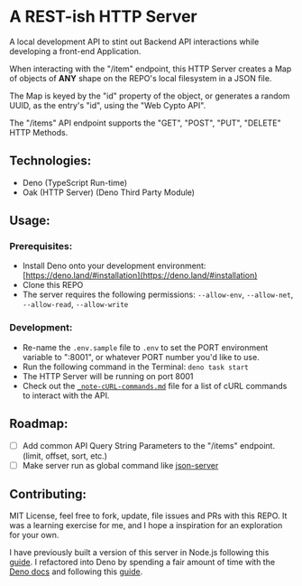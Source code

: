 # A REST-ish HTTP Server

A local development API to stint out Backend API interactions while developing a front-end Application.

When interacting with the "/item" endpoint, this HTTP Server creates a Map of objects of <strong>ANY</strong> shape on the REPO's local filesystem in a JSON file.

The Map is keyed by the "id" property of the object, or generates a random UUID, as the entry's "id", using the "Web Cypto API".

The "/items" API endpoint supports the "GET", "POST", "PUT", "DELETE" HTTP Methods.

## Technologies:

- Deno (TypeScript Run-time)
- Oak (HTTP Server) (Deno Third Party Module)

## Usage:

### Prerequisites:

- Install Deno onto your development environment: [https://deno.land/#installation](https://deno.land/#installation)
- Clone this REPO
- The server requires the following permissions: `--allow-env`, `--allow-net`, `--allow-read`, `--allow-write`

### Development:

- Re-name the `.env.sample` file to `.env` to set the PORT environment variable to ":8001", or whatever PORT number you'd like to use.
- Run the following command in the Terminal: `deno task start`
- The HTTP Server will be running on port 8001
- Check out the [`_note-cURL-commands.md`](./_note-cURL-commands.md) file for a list of cURL commands to interact with the API.

## Roadmap:

- [ ] Add common API Query String Parameters to the "/items" endpoint. (limit, offset, sort, etc.)
- [ ] Make server run as global command like [json-server](https://www.npmjs.com/package/json-server)

## Contributing:

MIT License, feel free to fork, update, file issues and PRs with this REPO. It was a learning exercise for me, and I hope a inspiration for an exploration for your own.

I have previously built a version of this server in Node.js following this [guide](https://dev.to/realsteveig/nodejs-and-typescript-tutorial-build-a-rest-api-with-typescript-nodejs-and-a-file-based-storage-system-2l61). I refactored into Deno by spending a fair amount of time with the [Deno docs](https://deno.land/manual@v1.35.0/examples/http_server) and following this [guide](https://www.robinwieruch.de/deno-oak-rest-api/).
